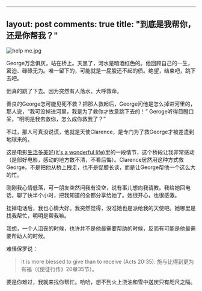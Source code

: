 
---
layout: post
comments: true
title: "到底是我帮你，还是你帮我？"
---

![help me.jpg](http://upload-images.jianshu.io/upload_images/19585-ce62b67f9fa1c2b2.jpg)

George万念俱灰，站在桥上。天黑了，河水是暗酒红色的。他回顾自己的一生，窘迫、碌碌无为。唯一留下的，可能就是一屁股还不起的债。绝望，结束吧，跳下去吧。

他真的跳了下去。因为突然有人落水，大呼救命。

善良的George怎可能见死不救？把那人救起后，George问他是怎么掉进河里的，那人说，“我可没掉进河里，我是为了救你才故意跳下去的！” Geroge听得目瞪口呆，“明明是我去救你，怎么成你救我了？”

不过，那人可真没说谎，他就是天使Clarence，是专门为了救George才被差遣到地球来的。

这是电影[生活多美好(It's a wonderful life)](http://movie.douban.com/subject/1293749/)里的一段情节，这个桥段让我非常感动（是部好电影，感动的地方数不清，不看后悔）。Clarence居然用这种方式救George，不是把他从桥上拽走，也不是促膝长谈，而是让George帮他一个这么大的忙。

刚刚我心情低落，可一朋友突然问我有没空，说有事儿想向我请教。我给她回电话，聊了快半个小时，把我知道的全都分享给她了。她很开心，也很感激。

挂掉电话后，我也心情大好。我突然觉得，没准她也是派给我的天使吧。她哪里是找我帮忙，明明是帮我嘛。

我想，一个人沮丧的时候，也许并不是他最需要帮助的时候，反而有可能是他最需要帮助人的时候。

难怪保罗说：
>It is more blessed to give than to receive (Acts 20:35).
施与比得到更为有福（《使徒行传》20章35节）。

要是你难过，我就来找你帮忙。哈哈，想不到火上浇油和雪中送炭只有咫尺之隔。

